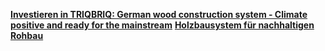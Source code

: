 [**Investieren in TRIQBRIQ: German wood construction system - Climate positive and ready for the mainstream**](https://wefunder.com/triqbriq/updates)
[**Holzbausystem für nachhaltigen Rohbau**](https://triqbriq.de/)